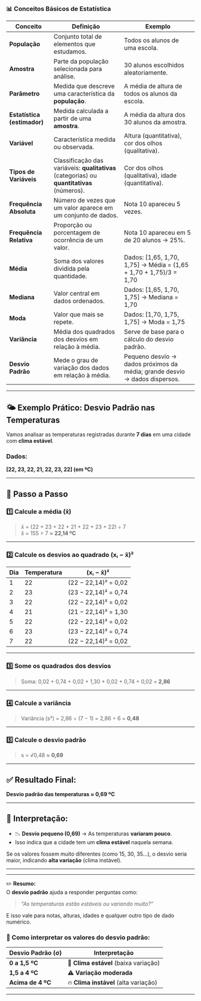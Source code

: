 ### 📊 **Conceitos Básicos de Estatística**

| Conceito              | Definição                                                                 | Exemplo                                                                 |
|-----------------------|---------------------------------------------------------------------------|-------------------------------------------------------------------------|
| **População**         | Conjunto total de elementos que estudamos.                                | Todos os alunos de uma escola.                                          |
| **Amostra**           | Parte da população selecionada para análise.                              | 30 alunos escolhidos aleatoriamente.                                   |
| **Parâmetro**         | Medida que descreve uma característica da **população**.                  | A média de altura de todos os alunos da escola.                        |
| **Estatística (estimador)** | Medida calculada a partir de uma **amostra**.                        | A média da altura dos 30 alunos da amostra.                            |
| **Variável**          | Característica medida ou observada.                                       | Altura (quantitativa), cor dos olhos (qualitativa).                    |
| **Tipos de Variáveis**| Classificação das variáveis: **qualitativas** (categorias) ou **quantitativas** (números). | Cor dos olhos (qualitativa), idade (quantitativa).            |
| **Frequência Absoluta**| Número de vezes que um valor aparece em um conjunto de dados.            | Nota 10 apareceu 5 vezes.                                               |
| **Frequência Relativa**| Proporção ou porcentagem de ocorrência de um valor.                      | Nota 10 apareceu em 5 de 20 alunos → 25%.                              |
| **Média**             | Soma dos valores dividida pela quantidade.                                | Dados: [1,65, 1,70, 1,75] → Média = (1,65 + 1,70 + 1,75)/3 = 1,70       |
| **Mediana**           | Valor central em dados ordenados.                                         | Dados: [1,65, 1,70, 1,75] → Mediana = 1,70                             |
| **Moda**              | Valor que mais se repete.                                                 | Dados: [1,70, 1,75, 1,75] → Moda = 1,75                                |
| **Variância**         | Média dos quadrados dos desvios em relação à média.                       | Serve de base para o cálculo do desvio padrão.                         |
| **Desvio Padrão**     | Mede o grau de variação dos dados em relação à média.                     | Pequeno desvio → dados próximos da média; grande desvio → dados dispersos. |

---

## 🌤️ Exemplo Prático: Desvio Padrão nas Temperaturas

Vamos analisar as temperaturas registradas durante **7 dias** em uma cidade com **clima estável**.

### Dados:
**[22, 23, 22, 21, 22, 23, 22] (em ºC)**

---

## 🧮 Passo a Passo

### 1️⃣ Calcule a média (x̄)

> x̄ = (22 + 23 + 22 + 21 + 22 + 23 + 22) ÷ 7  
> x̄ = 155 ÷ 7 ≈ **22,14 ºC**

---

### 2️⃣ Calcule os desvios ao quadrado (xᵢ − x̄)²

| Dia | Temperatura | (xᵢ − x̄)²           |
|-----|-------------|----------------------|
| 1   | 22          | (22 − 22,14)² = 0,02 |
| 2   | 23          | (23 − 22,14)² = 0,74 |
| 3   | 22          | (22 − 22,14)² = 0,02 |
| 4   | 21          | (21 − 22,14)² = 1,30 |
| 5   | 22          | (22 − 22,14)² = 0,02 |
| 6   | 23          | (23 − 22,14)² = 0,74 |
| 7   | 22          | (22 − 22,14)² = 0,02 |

---

### 3️⃣ Some os quadrados dos desvios

> Soma: 0,02 + 0,74 + 0,02 + 1,30 + 0,02 + 0,74 + 0,02 = **2,86**

---

### 4️⃣ Calcule a variância

> Variância (s²) = 2,86 ÷ (7 − 1) = 2,86 ÷ 6 = **0,48**

---

### 5️⃣ Calcule o desvio padrão

> s = √0,48 ≈ **0,69**

---

## ✅ Resultado Final:

**Desvio padrão das temperaturas ≈ 0,69 ºC**

---

## 🧠 Interpretação:

- 📉 **Desvio pequeno (0,69)** → As temperaturas **variaram pouco**.  
- Isso indica que a cidade tem um **clima estável** naquela semana.  

Se os valores fossem muito diferentes (como 15, 30, 35...), o desvio seria maior, indicando **alta variação** (clima instável).

---

---

✏️ **Resumo:**  
O **desvio padrão** ajuda a responder perguntas como:

> _"As temperaturas estão estáveis ou variando muito?"_

E isso vale para notas, alturas, idades e qualquer outro tipo de dado numérico.

### 🧭 Como interpretar os valores do desvio padrão:

| Desvio Padrão (σ) | Interpretação                     |
|-------------------|------------------------------------|
| **0 a 1,5 ºC**     | 🔹 **Clima estável** (baixa variação) |
| **1,5 a 4 ºC**     | ⚠️ **Variação moderada**              |
| **Acima de 4 ºC**  | 🔥 **Clima instável** (alta variação) |

---
